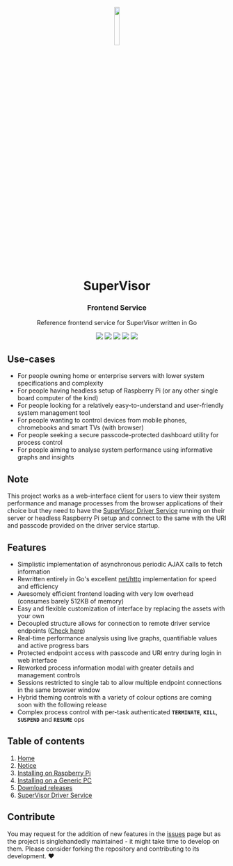 <p align="center">
  <img width="15%" src="https://github.com/t0xic0der/supervisor-frontend-service/blob/initial-documentation/pictures/mainicon.svg" />
</p>

<h1 align="center">SuperVisor</h1>
<h3 align="center">Frontend Service</h3>
<p align="center">Reference frontend service for SuperVisor written in Go</p>


<p align="center">
    <img src="https://img.shields.io/github/issues/t0xic0der/supervisor-frontend-service?style=flat-square&logo=appveyor&color=teal">
    <img src="https://img.shields.io/github/forks/t0xic0der/supervisor-frontend-service?style=flat-square&logo=appveyor&color=teal">
    <img src="https://img.shields.io/github/stars/t0xic0der/supervisor-frontend-service?style=flat-square&logo=appveyor&color=teal">
    <img src="https://img.shields.io/github/license/t0xic0der/supervisor-frontend-service?style=flat-square&logo=appveyor&color=teal">
    <img src="https://img.shields.io/github/watchers/t0xic0der/supervisor-frontend-service?style=flat-square&color=teal&logo=appveyor">
</p>

## Use-cases
- For people owning home or enterprise servers with lower system specifications and complexity
- For people having headless setup of Raspberry Pi (or any other single board computer of the kind)
- For people looking for a relatively easy-to-understand and user-friendly system management tool
- For people wanting to control devices from mobile phones, chromebooks and smart TVs (with browser)
- For people seeking a secure passcode-protected dashboard utility for process control
- For people aiming to analyse system performance using informative graphs and insights

## Note
This project works as a web-interface client for users to view their system performance and manage processes from the browser applications of their choice but they need to have the [SuperVisor Driver Service](https://github.com/t0xic0der/supervisor-driver-service/) running on their server or headless Raspberry Pi setup and connect to the same with the URI and passcode provided on the driver service startup.

## Features
- Simplistic implementation of asynchronous periodic AJAX calls to fetch information
- Rewritten entirely in Go's excellent [net/http](https://golang.org/pkg/net/http/) implementation for speed and efficiency
- Awesomely efficient frontend loading with very low overhead (consumes barely 512KB of memory)
- Easy and flexible customization of interface by replacing the assets with your own
- Decoupled structure allows for connection to remote driver service endpoints ([Check here](https://github.com/t0xic0der/supervisor-driver-service))
- Real-time performance analysis using live graphs, quantifiable values and active progress bars
- Protected endpoint access with passcode and URI entry during login in web interface
- Reworked process information modal with greater details and management controls
- Sessions restricted to single tab to allow multiple endpoint connections in the same browser window
- Hybrid theming controls with a variety of colour options are coming soon with the following release
- Complex process control with per-task authenticated **`TERMINATE`**, **`KILL`**, **`SUSPEND`** and **`RESUME`** ops

## Table of contents
1. [Home](https://github.com/t0xic0der/supervisor-frontend-service/wiki)
2. [Notice](https://github.com/t0xic0der/supervisor-frontend-service/wiki/Notice)
3. [Installing on Raspberry Pi](https://github.com/t0xic0der/supervisor-frontend-service/wiki/Installing-on-Raspberry-Pi)
4. [Installing on a Generic PC](https://github.com/t0xic0der/supervisor-frontend-service/wiki/Installing-on-a-Generic-PC)
5. [Download releases](https://github.com/t0xic0der/supervisor-frontend-service/releases)
6. [SuperVisor Driver Service](https://github.com/t0xic0der/supervisor-driver-service)

## Contribute
You may request for the addition of new features in the [issues](https://github.com/t0xic0der/supervisor-frontend-service/issues) page but as the project is singlehandedly maintained - it might take time to develop on them. Please consider forking the repository and contributing to its development. :heart:
